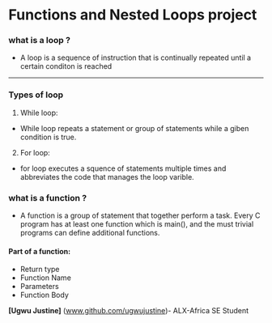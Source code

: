 # Functions and Nested Loops project

### what is a loop ?

* A loop is a sequence of instruction that is continually repeated until a certain conditon is reached
---

### Types of loop

1. While loop:
 * While loop repeats a statement or group of statements while a giben condition is true.

2. For loop:
 * for loop executes a squence of statements multiple times and abbreviates the code that manages the loop varible.

### what is a function ?

* A function is a group of statement that together perform a task. Every C program has at least one function which is main(), and the must trivial programs can define additional functions.

#### Part of a function:

* Return type
* Function Name
* Parameters
* Function Body


**[Ugwu Justine]** (www.github.com/ugwujustine)- ALX-Africa SE Student
